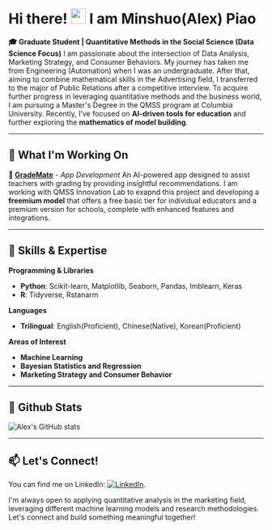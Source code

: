 <!--
**AlexPiao/AlexPiao** is a ✨ _special_ ✨ repository because its `README.md` (this file) appears on your GitHub profile.

Here are some ideas to get you started:

- 🔭 I’m currently working on ...
- 🌱 I’m currently learning ...
- 👯 I’m looking to collaborate on ...
- 🤔 I’m looking for help with ...
- 💬 Ask me about ...
- 📫 How to reach me: ...
- 😄 Pronouns: ...
- ⚡ Fun fact: ...
-->

# Hi there! <img src="https://raw.githubusercontent.com/MartinHeinz/MartinHeinz/master/wave.gif" width="30px"> I am Minshuo(Alex) Piao

**🎓 Graduate Student | Quantitative Methods in the Social Science (Data Science Focus)**
I am passionate about the intersection of Data Analysis, Marketing Strategy, and Consumer Behaviors. My journey has taken me from Engineering (Automation) when I was an undergraduate. After that, aiming to combine mathematical skills in the Advertising field, I transferred to the major of Public Relations after a competitive interview. To acquire further progress in leveraging quantitative methods and the business world, I am pursuing a Master's Degree in the QMSS program at Columbia University. Recently, I’ve focused on **AI-driven tools for education** and further exploring the **mathematics of model building**.

---

## 🔭 What I'm Working On

**🌟 [GradeMate](https://github.com/AlexPiao/GradeMate)** - *App Development*
An AI-powered app designed to assist teachers with grading by providing insightful recommendations. I am working with QMSS Innovation Lab to exapnd this project and developing a **freemium model** that offers a free basic tier for individual educators and a premium version for schools, complete with enhanced features and integrations.

---

## 🧠 Skills & Expertise

**Programming & Libraries**  
- **Python**: Scikit-learn, Matplotlib, Seaborn, Pandas, Imblearn, Keras
- **R**: Tidyverse, Rstanarm

**Languages**  
- **Trilingual**: English(Proficient), Chinese(Native), Korean(Proficient)

**Areas of Interest**  
- **Machine Learning**
- **Bayesian Statistics and Regression**
- **Marketing Strategy and Consumer Behavior**

---

## 💬 Github Stats
![Alex's GitHub stats](https://github-readme-stats.vercel.app/api?username=AlexPiao&show_icons=true&theme=transparent)

---

## 📫 Let's Connect!
<!-- Actual text -->

You can find me on LinkedIn: [![LinkedIn][2.2]][2].

<!-- Icons -->

[2.2]: https://raw.githubusercontent.com/MartinHeinz/MartinHeinz/master/linkedin-3-16.png (LinkedIn icon without padding)

<!-- Links to your social media accounts -->

[2]: https://www.linkedin.com/in/minshuo-piao-08a5b2330/

I'm always open to applying quantitative analysis in the marketing field, leveraging different machine learning models and research methodologies. Let's connect and build something meaningful together!
